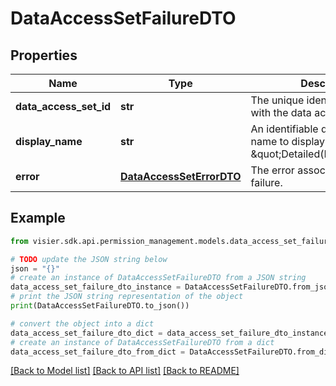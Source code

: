 # DataAccessSetFailureDTO


## Properties

Name | Type | Description | Notes
------------ | ------------- | ------------- | -------------
**data_access_set_id** | **str** | The unique identifier associated with the data access set. | [optional] 
**display_name** | **str** | An identifiable data access set name to display in Visier, such as \&quot;Detailed(Employee)\&quot;. | [optional] 
**error** | [**DataAccessSetErrorDTO**](DataAccessSetErrorDTO.md) | The error associated with the failure. | [optional] 

## Example

```python
from visier.sdk.api.permission_management.models.data_access_set_failure_dto import DataAccessSetFailureDTO

# TODO update the JSON string below
json = "{}"
# create an instance of DataAccessSetFailureDTO from a JSON string
data_access_set_failure_dto_instance = DataAccessSetFailureDTO.from_json(json)
# print the JSON string representation of the object
print(DataAccessSetFailureDTO.to_json())

# convert the object into a dict
data_access_set_failure_dto_dict = data_access_set_failure_dto_instance.to_dict()
# create an instance of DataAccessSetFailureDTO from a dict
data_access_set_failure_dto_from_dict = DataAccessSetFailureDTO.from_dict(data_access_set_failure_dto_dict)
```
[[Back to Model list]](../README.md#documentation-for-models) [[Back to API list]](../README.md#documentation-for-api-endpoints) [[Back to README]](../README.md)


